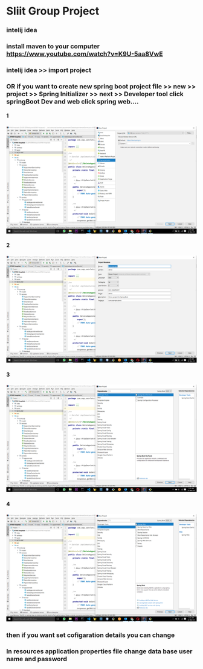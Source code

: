 # Sliit Group Project
### intelij idea
### install maven to your computer https://www.youtube.com/watch?v=K9U-5aa8VwE
### intelij idea >> import project
### OR if you want to create new spring boot project file >> new >> project >> Spring Initializer >> next >> Developer tool click springBoot Dev and web click spring web....
#### 1
![alt text](https://github.com/sliitgroupproject/JSP-SERVLET/blob/master/Capture1.PNG?raw=true)

#### 2
![alt text](https://github.com/sliitgroupproject/JSP-SERVLET/blob/master/Capture2.PNG?raw=true)

#### 3
![alt text](https://github.com/sliitgroupproject/JSP-SERVLET/blob/master/Capture3.PNG?raw=true)

#### 4
![alt text](https://github.com/sliitgroupproject/JSP-SERVLET/blob/master/Capture4.PNG?raw=true)
### then if you want set cofigaration details you can change

### In resources application properties file change data base user name and password 
